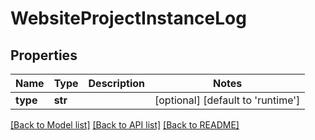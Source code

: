 # WebsiteProjectInstanceLog

## Properties
Name | Type | Description | Notes
------------ | ------------- | ------------- | -------------
**type** | **str** |  | [optional] [default to 'runtime']

[[Back to Model list]](../README.md#documentation-for-models) [[Back to API list]](../README.md#documentation-for-api-endpoints) [[Back to README]](../README.md)


